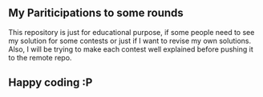 ## My Pariticipations to some rounds
This repository is just for educational purpose, if some people need to see my solution for some contests or just if I want to revise my own solutions.
Also, I will be trying to make each contest well explained before pushing it to the remote repo.

## Happy coding :P
